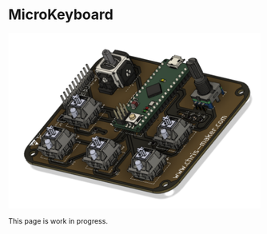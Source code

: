 # MicroKeyboard


![This is an image](https://github.com/ChristianIannella/MicroKeyboard/blob/main/media/Screenshot%202023-01-04%20alle%2020.52.09.png)

This page is work in progress.
